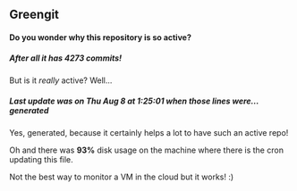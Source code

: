 ## Greengit

#### Do you wonder why this repository is so active?

##### After all it has 4273 commits!

But is it *really* active? Well...

##### Last update was on Thu Aug 8 at 1:25:01 when those lines were... generated

Yes, generated, because it certainly helps a lot to have such an active repo!

Oh and there was **93%** disk usage on the machine
where there is the cron updating this file.

Not the best way to monitor a VM in the cloud but it works! :)
